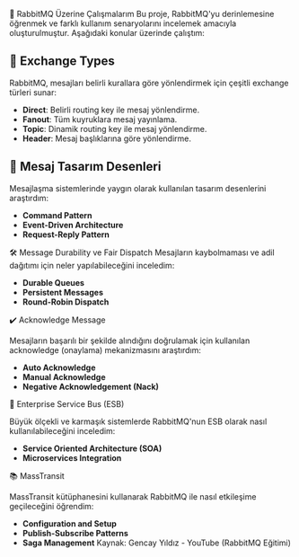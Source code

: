 🚀 RabbitMQ Üzerine Çalışmalarım
Bu proje, RabbitMQ'yu derinlemesine öğrenmek ve farklı kullanım senaryolarını incelemek amacıyla oluşturulmuştur. Aşağıdaki konular üzerinde çalıştım:

## 📜 Exchange Types  
RabbitMQ, mesajları belirli kurallara göre yönlendirmek için çeşitli exchange türleri sunar:  
- **Direct**: Belirli routing key ile mesaj yönlendirme.  
- **Fanout**: Tüm kuyruklara mesaj yayınlama.  
- **Topic**: Dinamik routing key ile mesaj yönlendirme.  
- **Header**: Mesaj başlıklarına göre yönlendirme.  

## 🎨 Mesaj Tasarım Desenleri
Mesajlaşma sistemlerinde yaygın olarak kullanılan tasarım desenlerini araştırdım:
- **Command Pattern**
- **Event-Driven Architecture**
- **Request-Reply Pattern**

🛠️ Message Durability ve Fair Dispatch
Mesajların kaybolmaması ve adil dağıtımı için neler yapılabileceğini inceledim:
- **Durable Queues**
- **Persistent Messages**
- **Round-Robin Dispatch**

✔️ Acknowledge Message

Mesajların başarılı bir şekilde alındığını doğrulamak için kullanılan acknowledge (onaylama) mekanizmasını araştırdım:
- **Auto Acknowledge**
- **Manual Acknowledge**
- **Negative Acknowledgement (Nack)**

🏢 Enterprise Service Bus (ESB)

Büyük ölçekli ve karmaşık sistemlerde RabbitMQ'nun ESB olarak nasıl kullanılabileceğini inceledim:
- **Service Oriented Architecture (SOA)**
- **Microservices Integration**

📚 MassTransit

MassTransit kütüphanesini kullanarak RabbitMQ ile nasıl etkileşime geçileceğini öğrendim:
- **Configuration and Setup**
- **Publish-Subscribe Patterns**
- **Saga Management**
Kaynak: Gencay Yıldız - YouTube (RabbitMQ Eğitimi)
